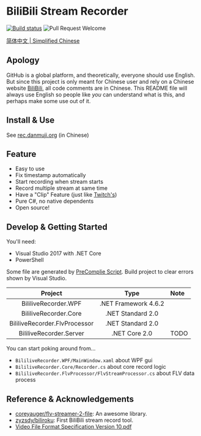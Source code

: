 # BiliBili Stream Recorder

[![Build status](https://ci.appveyor.com/api/projects/status/1n4822yitgtu7ht7?svg=true)](https://ci.appveyor.com/project/Genteure/bililiverecorder)
![Pull Request Welcome](https://img.shields.io/badge/Pull%20request-welcome-brightgreen.svg)

[简体中文 | Simplified Chinese](README_CN.md)

## Apology

GitHub is a global platform, and theoretically, everyone should use English. But since this project is only meant for Chinese user and rely on a Chinese website [BiliBili](https://live.bilibili.com), all code comments are in Chinese. This README file will always use English so people like _you_ can understand what is this, and perhaps make some use out of it.

## Install & Use

See [rec.danmuji.org](https://rec.danmuji.org) (in Chinese)

## Feature

- Easy to use
- Fix timestamp automatically
- Start recording when stream starts
- Record multiple stream at same time
- Have a "Clip" Feature (just like [Twitch's](https://help.twitch.tv/customer/portal/articles/2442508-how-to-use-clips))
- Pure C#, no native dependents
- Open source!

## Develop & Getting Started

You'll need:

- Visual Studio 2017 with .NET Core
- PowerShell

Some file are generated by [PreComplie Script](./CI/patch_buildinfo.ps1). Build project to clear errors shown by Visual Studio.

Project | Type | Note
:---:|:---:|:---
BililiveRecorder.WPF | .NET Framework 4.6.2
BililiveRecorder.Core | .NET Standard 2.0
BililiveRecorder.FlvProcessor | .NET Standard 2.0
BililiveRecorder.Server | .NET Core 2.0 | TODO

You can start poking around from...

- `BililiveRecorder.WPF/MainWindow.xaml` about WPF gui
- `BililiveRecorder.Core/Recorder.cs` about core record logic
- `BililiveRecorder.FlvProcessor/FlvStreamProcessor.cs` about FLV data process

## Reference & Acknowledgements

- [coreyauger/flv-streamer-2-file](https://github.com/coreyauger/flv-streamer-2-file): An awesome library.
- [zyzsdy/biliroku](https://github.com/zyzsdy/biliroku): First BiliBili stream record tool.
- [Video File Format Specification Version 10.pdf](https://wwwimages2.adobe.com/content/dam/acom/en/devnet/flv/video_file_format_spec_v10.pdf)
